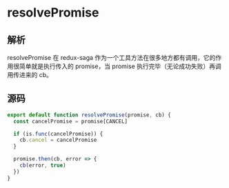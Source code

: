 # resolvePromise
## 解析
resolvePromise 在 redux-saga 作为一个工具方法在很多地方都有调用，它的作用很简单就是执行传入的 promise，当 promise 执行完毕（无论成功失败）再调用传进来的 cb。
## 源码
```js
export default function resolvePromise(promise, cb) {
  const cancelPromise = promise[CANCEL]

  if (is.func(cancelPromise)) {
    cb.cancel = cancelPromise
  }

  promise.then(cb, error => {
    cb(error, true)
  })
}
```